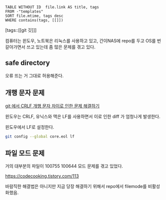 <!--Basic Template V0.0.2 Start -->
```dataview
TABLE WITHOUT ID  file.link AS title, tags
FROM -"templates"
SORT file.mtime, tags desc
WHERE contains(tags, [[]])
```
<!--Basic Template V0.0.2 End -->
[tags::[[git 깃]]]

컴퓨터는 윈도우, 노트북은 리눅스를 사용하고 있고, 간이NAS에 repo를 두고 OS를 번갈아가면서 쓰고 있는데 좀 많은 문제를 겪고 있다.

## safe directory

오류 뜨는 거 그대로 허용해준다.

## 개행 문자 문제

[git 에서 CRLF 개행 문자 차이로 인한 문제 해결하기](https://www.lesstif.com/gitbook/git-crlf-20776404.html)

윈도우는 CRLF, 유닉스와 맥은 LF를 사용하면서 이로 인한 diff 가 엄청나게 발생한다.

윈도우에서 LF로 설정한다.

```bash
git config --global core.eol lf
```

## 파일 모드 문제

거의 대부분의 파일이 100755 100644 모드 문제를 겪고 있었다.

https://codecooking.tistory.com/113

바람직한 해결법은 아니지만 지금 당장 해결하기 위해서 repo에서 filemode를 비활성화했음.